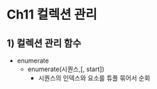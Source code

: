 # Ch11 컬렉션 관리

## 1) 컬렉션 관리 함수

- enumerate
  - enumerate(시퀀스,[, start])
    - 시퀀스의 인덱스와 요소를 튜플 묶어서 순회